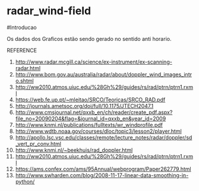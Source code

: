 # radar_wind-field

#Introducao

Os dados dos Graficos estão sendo gerado no sentido anti horario.



REFERENCE

1. http://www.radar.mcgill.ca/science/ex-instrument/ex-scanning-radar.html
2. http://www.bom.gov.au/australia/radar/about/doppler_wind_images_intro.shtml
3. http://ww2010.atmos.uiuc.edu/%28Gh%29/guides/rs/rad/ptrn/ptrn1.rxml
4. https://web.fe.up.pt/~mleitao/SRCO/Teoricas/SRCO_RAD.pdf
5. http://journals.ametsoc.org/doi/full/10.1175/JTECH2047.1
6. http://www.cmsjournal.net/qxxb_en/ch/reader/create_pdf.aspx?file_no=20090204&flag=&journal_id=qxxb_en&year_id=2009
7. http://www.knmi.nl/publications/fulltexts/wr_windprofile.pdf
8. http://www.wdtb.noaa.gov/courses/dloc/topic3/lesson2/player.html
9. http://apollo.lsc.vsc.edu/classes/remote/lecture_notes/radar/doppler/sd_vert_pr_conv.html
10. http://www.knmi.nl/~beekhuis/rad_doppler.html
11. http://ww2010.atmos.uiuc.edu/%28Gh%29/guides/rs/rad/ptrn/ptrn1.rxml
12. https://ams.confex.com/ams/95Annual/webprogram/Paper262779.html
13. http://www.swharden.com/blog/2008-11-17-linear-data-smoothing-in-python/
